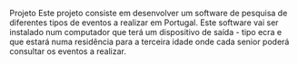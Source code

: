 Projeto
Este projeto consiste em desenvolver um software de pesquisa de diferentes tipos de eventos a realizar em Portugal.
Este software vai ser instalado num computador que terá um dispositivo de saída - tipo ecra e que estará numa residência para a terceira idade
onde cada senior poderá consultar os eventos a realizar.
